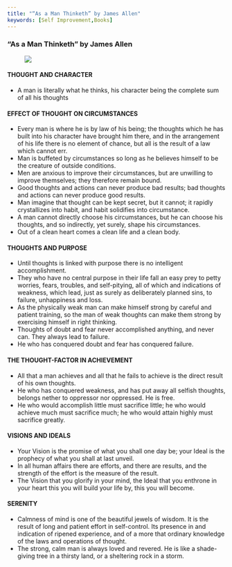 ```yaml
---
title: "“As a Man Thinketh” by James Allen"
keywords: [Self Improvement,Books]
---
```


### “As a Man Thinketh” by James Allen

<figure>

![](/images2/as-a-man-thinketh-by-james-allen-0.jpg)

</figure>

#### THOUGHT AND CHARACTER

*   A man is literally what he thinks, his character being the complete sum of all his thoughts

#### EFFECT OF THOUGHT ON CIRCUMSTANCES

*   Every man is where he is by law of his being; the thoughts which he has built into his character have brought him there, and in the arrangement of his life there is no element of chance, but all is the result of a law which cannot err.
*   Man is buffeted by circumstances so long as he believes himself to be the creature of outside conditions.
*   Men are anxious to improve their circumstances, but are unwilling to improve themselves; they therefore remain bound.
*   Good thoughts and actions can never produce bad results; bad thoughts and actions can never produce good results.
*   Man imagine that thought can be kept secret, but it cannot; it rapidly crystallizes into habit, and habit solidifies into circumstance.
*   A man cannot directly choose his circumstances, but he can choose his thoughts, and so indirectly, yet surely, shape his circumstances.
*   Out of a clean heart comes a clean life and a clean body.

#### THOUGHTS AND PURPOSE

*   Until thoughts is linked with purpose there is no intelligent accomplishment.
*   They who have no central purpose in their life fall an easy prey to petty worries, fears, troubles, and self-pitying, all of which and indications of weakness, which lead, just as surely as deliberately planned sins, to failure, unhappiness and loss.
*   As the physically weak man can make himself strong by careful and patient training, so the man of weak thoughts can make them strong by exercising himself in right thinking.
*   Thoughts of doubt and fear never accomplished anything, and never can. They always lead to failure.
*   He who has conquered doubt and fear has conquered failure.

#### THE THOUGHT-FACTOR IN ACHIEVEMENT

*   All that a man achieves and all that he fails to achieve is the direct result of his own thoughts.
*   He who has conquered weakness, and has put away all selfish thoughts, belongs nether to oppressor nor oppressed. He is free.
*   He who would accomplish little must sacrifice little; he who would achieve much must sacrifice much; he who would attain highly must sacrifice greatly.

#### VISIONS AND IDEALS

*   Your Vision is the promise of what you shall one day be; your Ideal is the prophecy of what you shall at last unveil.
*   In all human affairs there are efforts, and there are results, and the strength of the effort is the measure of the result.
*   The Vision that you glorify in your mind, the Ideal that you enthrone in your heart this you will build your life by, this you will become.

#### SERENITY

*   Calmness of mind is one of the beautiful jewels of wisdom. It is the result of long and patient effort in self-control. Its presence in and indication of ripened experience, and of a more that ordinary knowledge of the laws and operations of thought.
*   The strong, calm man is always loved and revered. He is like a shade-giving tree in a thirsty land, or a sheltering rock in a storm.

